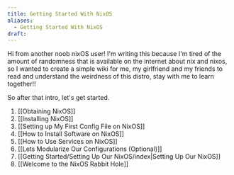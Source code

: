 ```yaml
---
title: Getting Started With NixOS
aliases:
  - Getting Started With NixOS
draft: 
---
```

Hi from another noob nixOS user! I'm writing this because I'm tired of the amount of randomness that is available on the internet about nix and nixos, so I wanted to create a simple wiki for me, my girlfriend and my friends to read and understand the weirdness of this distro, stay with me to learn together!!

So after that intro, let's get started.
1. [[Obtaining NixOS]]
2. [[Installing NixOS]]
3. [[Setting up My First Config File on NixOS]]
4. [[How to Install Software on NixOS]]
5. [[How to Use Services on NixOS]]
6. [[Lets Modularize Our Configurations (Optional)]]
7. [[Getting Started/Setting Up Our NixOS/index|Setting Up Our NixOS]]
9. [[Welcome to the NixOS Rabbit Hole]]